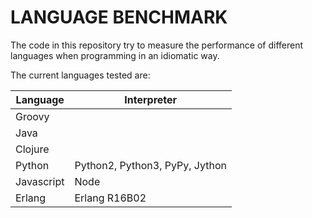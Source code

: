 # LANGUAGE BENCHMARK

The code in this repository try to measure the performance of different languages when programming
in an idiomatic way.

The current languages tested are:

| Language    | Interpreter                     |
|-------------|---------------------------------|
| Groovy      |                                 |
| Java        |                                 |
| Clojure     |                                 |
| Python      | Python2, Python3, PyPy, Jython  |
| Javascript  | Node                            |
| Erlang      | Erlang R16B02                   |
